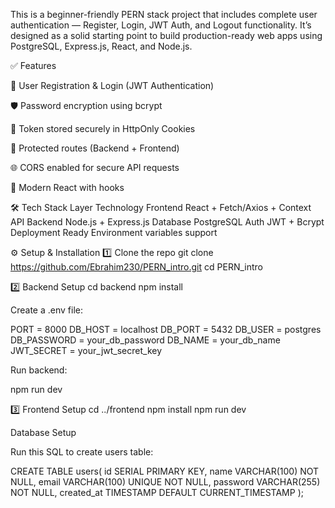 This is a beginner-friendly PERN stack project that includes complete user authentication — Register, Login, JWT Auth, and Logout functionality. It’s designed as a solid starting point to build production-ready web apps using PostgreSQL, Express.js, React, and Node.js.

✅ Features

🔐 User Registration & Login (JWT Authentication)

🛡 Password encryption using bcrypt

🍪 Token stored securely in HttpOnly Cookies

🧠 Protected routes (Backend + Frontend)

🌐 CORS enabled for secure API requests

🚀 Modern React with hooks

🛠 Tech Stack
Layer	Technology
Frontend	React + Fetch/Axios + Context API
Backend	Node.js + Express.js
Database	PostgreSQL
Auth	JWT + Bcrypt
Deployment Ready	Environment variables support

⚙️ Setup & Installation
1️⃣ Clone the repo
git clone https://github.com/Ebrahim230/PERN_intro.git
cd PERN_intro

2️⃣ Backend Setup
cd backend
npm install


Create a .env file:

PORT = 8000
DB_HOST = localhost
DB_PORT = 5432
DB_USER = postgres
DB_PASSWORD = your_db_password
DB_NAME = your_db_name
JWT_SECRET = your_jwt_secret_key


Run backend:

npm run dev

3️⃣ Frontend Setup
cd ../frontend
npm install
npm run dev

Database Setup

Run this SQL to create users table:

CREATE TABLE users(
  id SERIAL PRIMARY KEY,
  name VARCHAR(100) NOT NULL,
  email VARCHAR(100) UNIQUE NOT NULL,
  password VARCHAR(255) NOT NULL,
  created_at TIMESTAMP DEFAULT CURRENT_TIMESTAMP
);